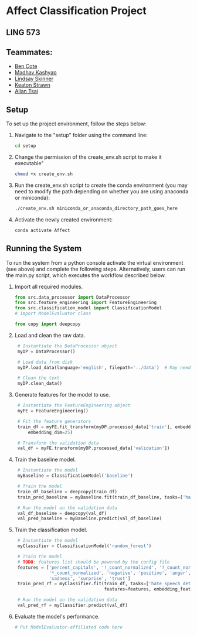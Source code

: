# Affect Classification Project 
## LING 573
## Teammates:
* [Ben Cote](https://github.com/bpcot23)
* [Madhav Kashyap](https://github.com/madhavmk)
* [Lindsay Skinner](https://github.com/skinnel)
* [Keaton Strawn](https://github.com/keatonstrawn)
* [Allan Tsai](https://github.com/chooshiba )

## Setup

To set up the project environment, follow the steps below:

1. Navigate to the "setup" folder using the command line:

   ```bash
   cd setup
   ```
2. Change the permission of the create_env.sh script to make it executable"
   
   ```bash
   chmod +x create_env.sh
   ```
4. Run the create_env.sh script to create the conda environment (you may need to modify the path depending on whether you are using anaconda or miniconda):
   
   ```bash
   ./create_env.sh miniconda_or_anaconda_directory_path_goes_here
   ```
6. Activate the newly created environment:
   
   ```bash
   conda activate Affect
   ```
   
## Running the System

To run the system from a python console activate the virtual environment (see above) and complete the following steps. 
Alternatively, users can run the main.py script, which executes the workflow described below.

1. Import all required modules.

   ```python
   from src.data_processor import DataProcessor
   from src.feature_engineering import FeatureEngineering
   from src.classification_model import ClassificationModel
   # import ModelEvaluator class
   
   from copy import deepcopy
   ```

2. Load and clean the raw data.

   ```python
    # Instantiate the DataProcessor object
    myDP = DataProcessor()

    # Load data from disk
    myDP.load_data(language='english', filepath='../data')  # May need to change to './data' or 'data' if on a Mac

    # Clean the text
    myDP.clean_data()
   ```

3. Generate features for the model to use.

   ```python
    # Instantiate the FeatureEngineering object
    myFE = FeatureEngineering()

    # Fit the feature generators
    train_df = myFE.fit_transform(myDP.processed_data['train'], embedding_file_path='../data/glove.twitter.27B.25d.txt',
        embedding_dim=25)

    # Transform the validation data
    val_df = myFE.transform(myDP.processed_data['validation'])
   ```

4. Train the baseline model.

   ```python
    # Instantiate the model
    myBaseline = ClassificationModel('baseline')

    # Train the model
    train_df_baseline = deepcopy(train_df)
    train_pred_baseline = myBaseline.fit(train_df_baseline, tasks=['hate_speech_detection'], keep_training_data=False)

    # Run the model on the validation data
    val_df_baseline = deepcopy(val_df)
    val_pred_baseline = myBaseline.predict(val_df_baseline)
   ```

5. Train the classification model.

   ```python
    # Instantiate the model
    myClassifier = ClassificationModel('random_forest')

    # Train the model
    # TODO: features list should be powered by the config file
    features = ['percent_capitals', '!_count_normalized', '?_count_normalized', '$_count_normalized', 
                '*_count_normalized', 'negative', 'positive', 'anger', 'anticipation', 'disgust', 'fear', 'joy', 
                'sadness', 'surprise', 'trust']
    train_pred_rf = myClassifier.fit(train_df, tasks=['hate_speech_detection'], keep_training_data=False, 
                                     features=features, embedding_features=['Aggregate_embeddings'])

    # Run the model on the validation data
    val_pred_rf = myClassifier.predict(val_df)
   ```

6. Evaluate the model's performance.

   ```python
   # Put ModelEvaluator-affiliated code here
   ```